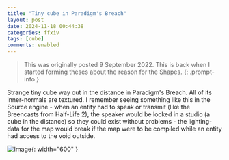 ```yaml
---
title: "Tiny cube in Paradigm's Breach"
layout: post
date: 2024-11-18 00:44:38
categories: ffxiv
tags: [cube]
comments: enabled
---
```

> This was originally posted 9 September 2022. This is back when I started forming theses about the reason for the Shapes.
{: .prompt-info }

Strange tiny cube way out in the distance in Paradigm's Breach. All of its inner-normals are textured. I remember seeing something like this in the Source engine - when an entity had to speak or transmit (like the Breencasts from Half-Life 2), the speaker would be locked in a studio (a cube in the distance) so they could exist without problems - the lighting-data for the map would break if the map were to be compiled while an entity had access to the void outside.

![Image](/1731890678599.png){: width="600" }


